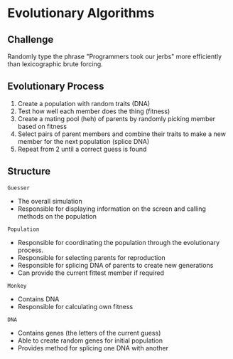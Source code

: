 # Evolutionary Algorithms

## Challenge

Randomly type the phrase "Programmers took our jerbs" more efficiently than lexicographic brute forcing.

## Evolutionary Process

1. Create a population with random traits (DNA)
2. Test how well each member does the thing (fitness)
3. Create a mating pool (heh) of parents by randomly picking member based on fitness
4. Select pairs of parent members and combine their traits to make a new member for the next population (splice DNA)
5. Repeat from 2 until a correct guess is found

## Structure

`Guesser`

- The overall simulation
- Responsible for displaying information on the screen and calling methods on the population

`Population`

- Responsible for coordinating the population through the evolutionary process.
- Responsible for selecting parents for reproduction
- Responsible for splicing DNA of parents to create new generations
- Can provide the current fittest member if required

`Monkey`

- Contains DNA
- Responsible for calculating own fitness

`DNA`

- Contains genes (the letters of the current guess)
- Able to create random genes for initial population
- Provides method for splicing one DNA with another
